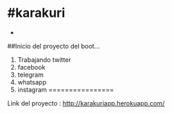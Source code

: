#karakuri
================
 + 
##Inicio del proyecto del boot...
1. Trabajando twitter 
2. facebook
3. telegram
4. whatsapp
5. instagram
================

Link del proyecto :
     http://karakuriapp.herokuapp.com/

